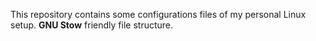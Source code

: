 This repository contains some configurations files of my personal Linux setup. **GNU Stow** friendly file structure.
